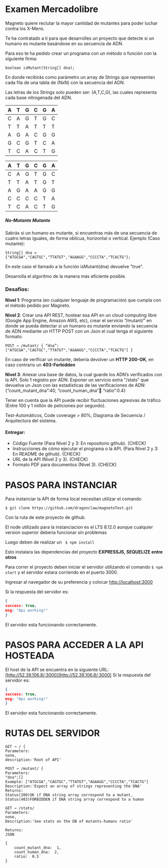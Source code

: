 # Examen Mercadolibre 

Magneto quiere reclutar la mayor cantidad de mutantes para poder luchar contra los X-Mens. 

Te ha contratado a ti para que desarrolles un proyecto que detecte si un humano es mutante basándose en su secuencia de ADN.

Para eso te ha pedido crear un programa con un método o función con la siguiente firma: 

``boolean isMutant(String[] dna);``

En donde recibirás como parámetro un array de Strings que representan cada fila de una tabla de (NxN) con la secuencia del ADN.

Las letras de los Strings solo pueden ser: (A,T,C,G), las cuales representa cada base nitrogenada del ADN. 


| A | T | G | C | G | A |
| ------ | ------ | ------ | ------ |  ------ | ------ |
| C | A | G | T | G | C | 
| T | T | A | T | T | T |
| A | G | A | C | G | G |
| G | C | G | T | C | A |
| T | C | A | C | T | G |


| A | T | G | C | G | A |
| ------ | ------ | ------ | ------ |  ------ | ------ |
| C | A | G | T | G | C |
| T | T | A | T | G | T |
| A | G | A | A | G | G |
| C | C | C | C | T | A |
| T | C | A | C | T | G |



##### No-Mutante Mutante 
Sabrás si un humano es mutante, si encuentras más de una secuencia de cuatro letras iguales, de forma oblicua, horizontal o vertical. 
Ejemplo (Caso mutante):

``String[] dna = {"ATGCGA","CAGTGC","TTATGT","AGAAGG","CCCCTA","TCACTG"};``

En este caso el llamado a la función isMutant(dna) devuelve "true". 

Desarrolla el algoritmo de la manera más eficiente posible. 

### Desafíos:

**Nivel 1**: Programa (en cualquier lenguaje de programación) que cumpla con el método pedido por Magneto. 

**Nivel 2**: Crear una API REST, hostear esa API en un cloud computing libre (Google App Engine, Amazon AWS, etc), crear el servicio “/mutant/” en donde se pueda detectar si un humano es mutante enviando la secuencia de ADN mediante un HTTP POST con un Json el cual tenga el siguiente formato: 

`` POST → /mutant/ { “dna”:["ATGCGA","CAGTGC","TTATGT","AGAAGG","CCCCTA","TCACTG"] } ``

En caso de verificar un mutante, debería devolver un **HTTP** **200-OK**, en caso contrario un **403-Forbidden** 

**Nivel 3**: Anexar una base de datos, la cual guarde los ADN’s verificados con la API. Solo 1 registro por ADN. Exponer un servicio extra "/stats" que devuelva un Json con las estadísticas de las verificaciones de ADN: {“count_mutant_dna”:40, “count_human_dna”:100: “ratio”:0.4} 

Tener en cuenta que la API puede recibir fluctuaciones agresivas de tráfico (Entre 100 y 1 millón de peticiones por segundo). 

Test-Automáticos, Code coverage > 80%, Diagrama de Secuencia / Arquitectura del sistema. 

#### Entregar: 
- Código Fuente (Para Nivel 2 y 3: En repositorio github). (CHECK)
- Instrucciones de cómo ejecutar el programa o la API. (Para Nivel 2 y 3: En README de github). (CHECK)
- URL de la API (Nivel 2 y 3). (CHECK)
- Formato PDF para documentos (Nivel 3). (CHECK)

# PASOS PARA INSTANCIAR
Para instanciar la API de forma local necesitan utilizar el comando 

``$ git clone https://github.com/dragonclaw/magnetoTest.git`` 

Con la ruta de este proyecto de github.

El node utilizado para la instanciacion es el LTS 8.12.0 aunque cualquier version superior deberia funcionar sin problemas

Luego deben de realizar un `` $ npm install``

Esto instalara las dependencias del proyecto **EXPRESSJS, SEQUELIZE entre otros**

Para correr el proyecto deben iniciar el servidor utilizando el comando ``$ npm start`` y el servidor estara corriendo en el puerto 3000.

Ingresar al navegador de su preferencia y colocar [http://localhost:3000](http://localhost:3000)

Si la respuesta del servidor es:

``` json
{
success: true,
msg: "Api working!"
}
```
El servidor esta funcionando correctamente.

# PASOS PARA ACCEDER A LA API HOSTEADA

El host de la API se encuentra en la siguiente URL:
[http://52.39.106.8/:3000](http://52.39.106.8/:3000)
Si la respuesta del servidor es:

``` json
{
success: true,
msg: "Api working!"
}
```
El servidor esta funcionando correctamente.

# RUTAS DEL SERVIDOR

```
GET → / {
Parameters:
none,
description:'Root of API'
```
```
POST → /mutant/ {
Parameters:
"dna":[]
Example: ["ATGCGA","CAGTGC","TTATGT","AGAAGG","CCCCTA","TCACTG"]
Description:'Expect an array of strings representing the DNA'
Returns:
Status(200)OK if DNA string array correspond to a mutant,
Status(403)FORBIDDEN if DNA string array correspond to a human

```
```
GET → /stats/
Parameters:
none,
Description:'See stats on the DB of mutants-humans ratio'

Returns:
JSON

{
	count_mutant_dna:  1,
	count_human_dna:  2,
	ratio:  0.5
}

```
